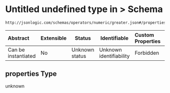 # Untitled undefined type in > Schema

```txt
http://jsonlogic.com/schemas/operators/numeric/greater.json#/properties
```




| Abstract            | Extensible | Status         | Identifiable            | Custom Properties | Additional Properties | Access Restrictions | Defined In                                                              |
| :------------------ | ---------- | -------------- | ----------------------- | :---------------- | --------------------- | ------------------- | ----------------------------------------------------------------------- |
| Can be instantiated | No         | Unknown status | Unknown identifiability | Forbidden         | Allowed               | none                | [greater.json\*](operators/numeric/greater.json "open original schema") |

## properties Type

unknown
